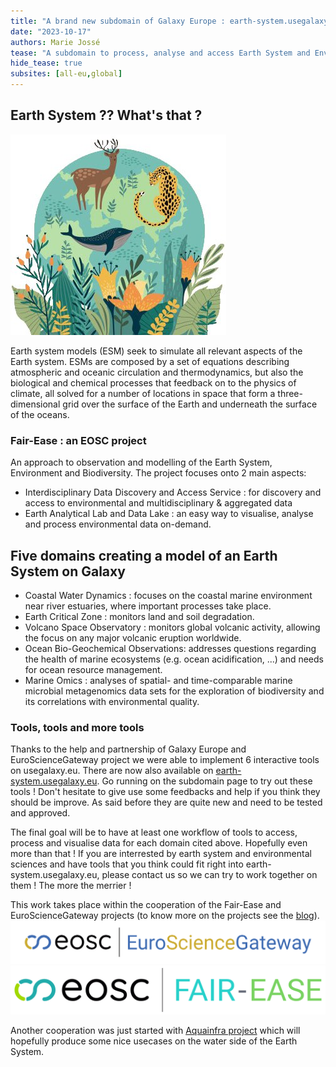```yaml
---
title: "A brand new subdomain of Galaxy Europe : earth-system.usegalaxy.eu "
date: "2023-10-17"
authors: Marie Jossé
tease: "A subdomain to process, analyse and access Earth System and Environmental data"
hide_tease: true
subsites: [all-eu,global]
---
```


## Earth System ?? What's that ?

<div class='center'>
<img src="sys-earth.jpg" alt="Earth System"/>
</div>

Earth system models (ESM) seek to simulate all relevant aspects of the Earth system.
ESMs are composed by a set of equations describing atmospheric and oceanic circulation and thermodynamics, but also the biological and chemical processes that feedback on to the physics of climate, all solved for a number of locations in space that form a three-dimensional grid over the surface of the Earth and underneath the surface of the oceans.



### Fair-Ease : an EOSC project

An approach to observation and modelling of the Earth System, Environment and Biodiversity.
The project focuses onto 2 main aspects:
- Interdisciplinary Data Discovery and Access Service : for discovery and access to environmental and multidisciplinary & aggregated data
- Earth Analytical Lab and Data Lake : an easy way to visualise, analyse and process environmental data on-demand.


## Five domains creating a model of an Earth System on Galaxy

- Coastal Water Dynamics : focuses on the coastal marine environment near river estuaries, where important processes take place.
- Earth Critical Zone : monitors land and soil degradation.
- Volcano Space Observatory : monitors global volcanic activity, allowing the focus on any major volcanic eruption worldwide.
- Ocean Bio-Geochemical Observations: addresses questions regarding the health of marine ecosystems (e.g. ocean acidification, ...) and needs for ocean resource management.
- Marine Omics : analyses of spatial- and time-comparable marine microbial metagenomics data sets for the exploration of biodiversity and its correlations with environmental quality.


### Tools, tools and more tools

Thanks to the help and partnership of Galaxy Europe and EuroScienceGateway project we were able to implement 6 interactive tools on usegalaxy.eu. There are now also available on [earth-system.usegalaxy.eu](https://earth-system.usegalaxy.eu/). Go running on the subdomain page to try out these tools !
Don't hesitate to give use some feedbacks and help if you think they should be improve. As said before they are quite new and need to be tested and approved.

The final goal will be to have at least one workflow of tools to access, process and visualise data for each domain cited above. Hopefully even more than that ! 
If you are interrested by earth system and environmental sciences and have tools that you think could fit right into earth-system.usegalaxy.eu, please contact us so we can try to work together on them ! The more the merrier ! 

This work takes place within the cooperation of the Fair-Ease and EuroScienceGateway projects (to know more on the projects see the [blog](https://galaxyproject.org/news/2023-05-21-fair-ease-euro-science-gateway/)).
![EOSC EuroScienceGateway](eurosciencegateway.png)
![EOSC Fair-Ease](fair_ease_colour.png)

Another cooperation was just started with [Aquainfra project](https://aquainfra.eu/) which will hopefully produce some nice usecases on the water side of the Earth System. 
